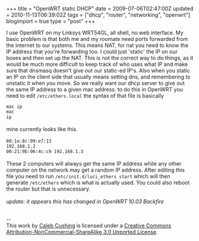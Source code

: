 +++
title = "OpenWRT static DHCP"
date = 2009-07-06T02:47:00Z
updated = 2010-11-13T06:39:02Z
tags = ["dhcp", "router", "networking", "openwrt"]
blogimport = true 
type = "post"
+++

I use OpenWRT on my Linksys WRT54GL, all shell, no web interface. My basic problem is that both me and my roomate need ports forwarded from the internet to our systems. This means NAT, for nat you need to know the IP address that you're forwarding too. I could just 'static' the IP on our boxes and then set up the NAT. This is not the correct way to do things, as it would be much more difficult to keep track of who uses what IP and make sure that dnsmasq doesn't give out our static-ed IP's. Also when you static an IP on the client side that usually means setting dns, and remembering to unstatic it when you move. So we really want our dhcp server to give out the same IP address to a given mac address. to do this in OpenWRT you need to edit <code>/etc/ethers.local</code> the syntax of that file is basically <br /><code><br />mac ip<br />mac ip</code><br /><br />mine currently looks like this.<br /><br /><code>00:1e:8c:09:e7:13 192.168.1.2<br />00:21:9b:06:4c:c9 192.168.1.3</code><br /><br />These 2 computers will always get the same IP address while any other computer on the network may get a random IP address. After editing this file you need to run <code>/etc/init.d/luci_ethers start</code> which will then generate <code>/etc/ethers</code> which is what is actually used. You could also reboot the router but that is unnecessary.<br /><br /><i>update: it appears this has changed in OpenWRT 10.03 Backfire</i><div class="blogger-post-footer"><br />--<br />
This <span xmlns:dc="http://purl.org/dc/elements/1.1/" href="http://purl.org/dc/dcmitype/Text" rel="dc:type">work</span> by <a xmlns:cc="http://creativecommons.org/ns#" href="http://www.xenoterracide.com" property="cc:attributionName" rel="cc:attributionURL">Caleb Cushing</a> is licensed under a <a rel="license" href="http://creativecommons.org/licenses/by-nc-sa/3.0/">Creative Commons Attribution-NonCommercial-ShareAlike 3.0 Unported License</a>.</div>
